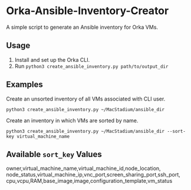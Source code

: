 # Orka-Ansible-Inventory-Creator

A simple script to generate an Ansible inventory for Orka VMs. 

## Usage

1. Install and set up the Orka CLI.
1. Run `python3 create_ansible_inventory.py path/to/output_dir`

## Examples

Create an unsorted inventory of all VMs associated with CLI user.

```
python3 create_ansible_inventory.py ~/MacStadium/ansible_dir
```

Create an inventory in which VMs are sorted by name.

```
python3 create_ansible_inventory.py ~/MacStadium/ansible_dir --sort-key virtual_machine_name
```

## Available `sort_key` Values

owner,virtual_machine_name,virtual_machine_id,node_location,
node_status,virtual_machine_ip,vnc_port,screen_sharing_port,ssh_port,
cpu,vcpu,RAM,base_image,image,configuration_template,vm_status 